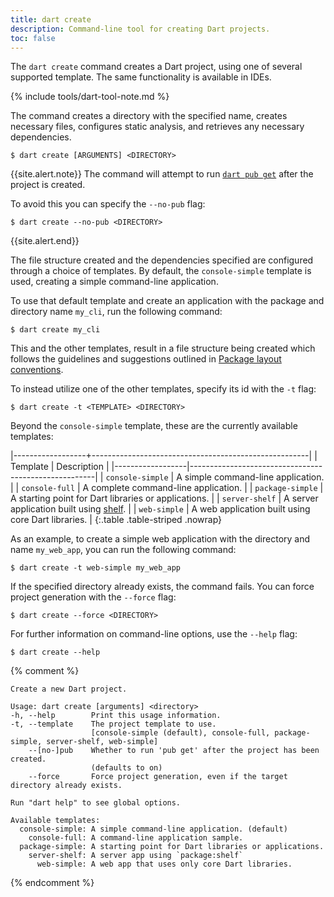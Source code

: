 ```yaml
---
title: dart create
description: Command-line tool for creating Dart projects.
toc: false
---
```


The `dart create` command creates a Dart project,
using one of several supported template.
The same functionality is available in IDEs.

{% include tools/dart-tool-note.md %}

The command creates a directory with the specified name, 
creates necessary files, configures static analysis, 
and retrieves any necessary dependencies.

```terminal
$ dart create [ARGUMENTS] <DIRECTORY>
```

{{site.alert.note}}
  The command will attempt to run [`dart pub get`](/tools/pub/cmd/pub-get) 
  after the project is created.

  To avoid this you can specify the `--no-pub` flag:

  ```terminal
  $ dart create --no-pub <DIRECTORY>
  ```
{{site.alert.end}}

The file structure created and the dependencies specified
are configured through a choice of templates. By default, 
the `console-simple` template is used, 
creating a simple command-line application.

To use that default template and create an application with
the package and directory name `my_cli`, run the following command:

```terminal
$ dart create my_cli
```

This and the other templates, result in a file structure being created
which follows the guidelines and suggestions
outlined in [Package layout conventions](/tools/pub/package-layout).

To instead utilize one of the other templates, 
specify its id with the `-t` flag:

```terminal
$ dart create -t <TEMPLATE> <DIRECTORY>
```

Beyond the `console-simple` template, these are the currently available
templates:

|------------------+------------------------------------------------------|
| Template         | Description                                          |
|------------------|------------------------------------------------------|
| `console-simple` | A simple command-line application.                   |
| `console-full`   | A complete command-line application.                 |
| `package-simple` | A starting point for Dart libraries or applications. |
| `server-shelf`   | A server application built using [shelf][].          |
| `web-simple`     | A web application built using core Dart libraries.   |
{:.table .table-striped .nowrap}

[shelf]: {{site.pub-pkg}}/shelf

As an example, to create a simple web application
with the directory and name `my_web_app`,
you can run the following command:

```terminal
$ dart create -t web-simple my_web_app
```

If the specified directory already exists, the command fails. 
You can force project generation with the `--force` flag:

```terminal
$ dart create --force <DIRECTORY>
```

For further information on command-line options, use the `--help` flag:

```terminal
$ dart create --help
```

{% comment %}
```
Create a new Dart project.

Usage: dart create [arguments] <directory>
-h, --help        Print this usage information.
-t, --template    The project template to use.
                  [console-simple (default), console-full, package-simple, server-shelf, web-simple]
    --[no-]pub    Whether to run 'pub get' after the project has been created.
                  (defaults to on)
    --force       Force project generation, even if the target directory already exists.

Run "dart help" to see global options.

Available templates:
  console-simple: A simple command-line application. (default)
    console-full: A command-line application sample.
  package-simple: A starting point for Dart libraries or applications.
    server-shelf: A server app using `package:shelf`
      web-simple: A web app that uses only core Dart libraries.

```
{% endcomment %}
